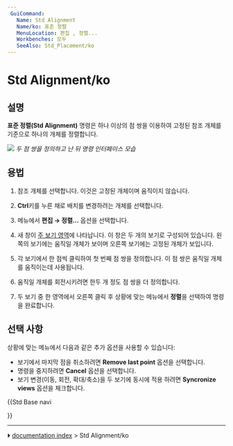 ```yaml
---
 GuiCommand:
   Name: Std Alignment
   Name/ko: 표준 정렬
   MenuLocation: 편집 , 정렬...
   Workbenches: 모두
   SeeAlso: Std_Placement/ko
---
```


# Std Alignment/ko

## 설명

**표준 정렬(Std Alignment)** 명령은 하나 이상의 점 쌍을 이용하여 고정된 참조 개체를 기준으로 하나의 개체를 정렬합니다.

![](images/Std_Alignment_example.png ) 
*두 점 쌍을 정의하고 난 뒤 명령 인터페이스 모습*

## 용법

1.  참조 개체를 선택합니다. 이것은 고정된 개체이며 움직이지 않습니다.

2.  
    **Ctrl**키를 누른 채로 배치를 변경하려는 개체를 선택합니다.

3.  메뉴에서 **편집 → 정렬...** 옵션을 선택합니다.

4.  새 창이 [주 보기 영역](Main_view_area/ko.md)에 나타납니다. 이 창은 두 개의 보기로 구성되어 있습니다. 왼쪽의 보기에는 움직일 개체가 보이며 오른쪽 보기에는 고정된 개체가 보입니다.

5.  각 보기에서 한 점씩 클릭하여 첫 번째 점 쌍을 정의합니다. 이 점 쌍은 움직일 개체를 움직이는데 사용됩니다.

6.  움직일 개체를 회전시키려면 한두 개 정도 점 쌍을 더 정의합니다.

7.  두 보기 중 한 영역에서 오른쪽 클릭 후 상황에 맞는 메뉴에서 **정렬**을 선택하여 명령을 완료합니다.

## 선택 사항 

상황에 맞는 메뉴에서 다음과 같은 추가 옵션을 사용할 수 있습니다:

-   보기에서 마지막 점을 취소하려면 **Remove last point** 옵션을 선택합니다.
-   명령을 중지하려면 **Cancel** 옵션을 선택합니다.
-   보기 변경(이동, 회전, 확대/축소)을 두 보기에 동시에 적용 하려면 **Syncronize views** 옵션을 체크합니다.


<div class="mw-translate-fuzzy">





</div>


{{Std Base navi

}}



---
⏵ [documentation index](../README.md) > Std Alignment/ko

